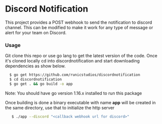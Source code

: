 # Discord Notification

This project provides a POST webhook to send the notification to discord channel. This can be modified to make it work for any type of message or alert for your team on Discord.

### Usage

Git clone this repo or use go lang to get the latest version of the code. Once it's cloned locally cd into discordnotification and start downloading dependencies as show below. 

``` bash
  $ go get https://github.com/runicstudios/discordnotification
  $ cd discordnotification
  $ go get . && go build -o app
```

Note: You should have go version 1.16.x installed to run this package

Once building is done a binary executable with name <b>app</b> will be created in the same directory, use that to initialize the http server

```bash
   $ ./app --discord "<callback webhook url for discord>"
```
